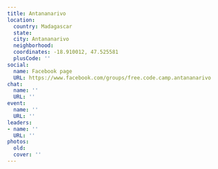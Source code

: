 ```yaml
---
title: Antananarivo
location:
  country: Madagascar
  state: 
  city: Antananarivo
  neighborhood: 
  coordinates: -18.910012, 47.525581
  plusCode: ''
social:
  name: Facebook page
  URL: https://www.facebook.com/groups/free.code.camp.antananarivo
chat:
  name: ''
  URL: ''
event:
  name: ''
  URL: ''
leaders:
- name: ''
  URL: ''
photos:
  old: 
  cover: ''
---
```

